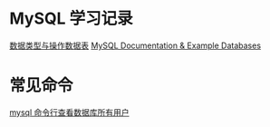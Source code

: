 # MySQL 学习记录

[数据类型与操作数据表](https://segmentfault.com/a/1190000010454836)
[MySQL Documentation & Example Databases](https://dev.mysql.com/doc/index-other.html)

# 常见命令

[mysql 命令行查看数据库所有用户](https://jingyan.baidu.com/article/fea4511aced59cf7ba91255e.html)
